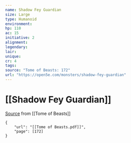 ```yaml
---
name: Shadow Fey Guardian
size: Large
type: Humanoid
environment: 
hp: 110
ac: 15
initiative: 2
alignment: 
legendary: 
lair: 
unique: 
cr: 4
tags: 
source: "Tome of Beasts: 172"
url: "https://open5e.com/monsters/shadow-fey-guardian"
---
```

# [[Shadow Fey Guardian]]

[Source](zotero://open-pdf/library/items/ULEQWHJM?page=172) from [[Tome of Beasts]]

```pdf
{
	"url": "[[Tome of Beasts.pdf]]",
	"page": [172]
}
```


